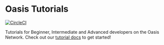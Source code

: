 # Oasis Tutorials

[![CircleCI](https://circleci.com/gh/oasislabs/tutorials.svg?style=svg)](https://circleci.com/gh/oasislabs/tutorials)

Tutorials for Beginner, Intermediate and Advanced developers on the Oasis Network. Check out our [tutorial docs](https://docs.oasis.dev) to get started!
